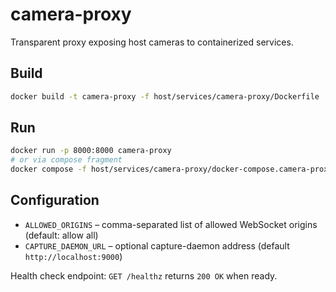 # camera-proxy

Transparent proxy exposing host cameras to containerized services.

## Build
```bash
docker build -t camera-proxy -f host/services/camera-proxy/Dockerfile .
```

## Run
```bash
docker run -p 8000:8000 camera-proxy
# or via compose fragment
docker compose -f host/services/camera-proxy/docker-compose.camera-proxy.yaml --profile camera-proxy up
```

## Configuration

- `ALLOWED_ORIGINS` – comma-separated list of allowed WebSocket origins (default: allow all)
- `CAPTURE_DAEMON_URL` – optional capture-daemon address (default `http://localhost:9000`)

Health check endpoint: `GET /healthz` returns `200 OK` when ready.

